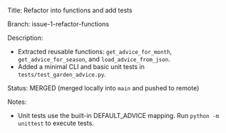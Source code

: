 Title: Refactor into functions and add tests

Branch: issue-1-refactor-functions

Description:
- Extracted reusable functions: `get_advice_for_month`, `get_advice_for_season`, and `load_advice_from_json`.
- Added a minimal CLI and basic unit tests in `tests/test_garden_advice.py`.

Status: MERGED (merged locally into `main` and pushed to remote)

Notes:
- Unit tests use the built-in DEFAULT_ADVICE mapping. Run `python -m unittest` to execute tests.
